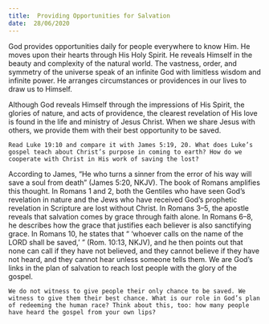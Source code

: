 ```yaml
---
title:  Providing Opportunities for Salvation
date:  28/06/2020
---
```


God provides opportunities daily for people everywhere to know Him. He moves upon their hearts through His Holy Spirit. He reveals Himself in the beauty and complexity of the natural world. The vastness, order, and symmetry of the universe speak of an infinite God with limitless wisdom and infinite power. He arranges circumstances or providences in our lives to draw us to Himself.

Although God reveals Himself through the impressions of His Spirit, the glories of nature, and acts of providence, the clearest revelation of His love is found in the life and ministry of Jesus Christ. When we share Jesus with others, we provide them with their best opportunity to be saved.

`Read Luke 19:10 and compare it with James 5:19, 20. What does Luke’s gospel teach about Christ’s purpose in coming to earth? How do we cooperate with Christ in His work of saving the lost?`

According to James, “He who turns a sinner from the error of his way will save a soul from death” (James 5:20, NKJV). The book of Romans amplifies this thought. In Romans 1 and 2, both the Gentiles who have seen God’s revelation in nature and the Jews who have received God’s prophetic revelation in Scripture are lost without Christ. In Romans 3–5, the apostle reveals that salvation comes by grace through faith alone. In Romans 6–8, he describes how the grace that justifies each believer is also sanctifying grace. In Romans 10, he states that “ ‘whoever calls on the name of the LORD shall be saved,’ ” (Rom. 10:13, NKJV), and he then points out that none can call if they have not believed, and they cannot believe if they have not heard, and they cannot hear unless someone tells them. We are God’s links in the plan of salvation to reach lost people with the glory of the gospel.

`We do not witness to give people their only chance to be saved. We witness to give them their best chance. What is our role in God’s plan of redeeming the human race? Think about this, too: how many people have heard the gospel from your own lips?`